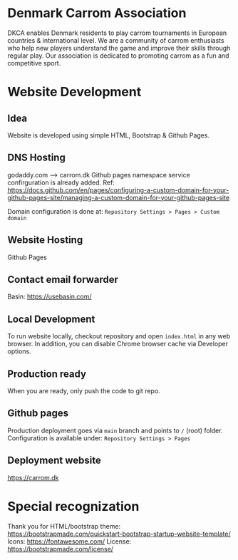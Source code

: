 # Denmark Carrom Association

DKCA enables Denmark residents to play carrom tournaments in European countries & international level. We are a community of carrom enthusiasts who help new players understand the game and improve their skills through regular play. Our association is dedicated to promoting carrom as a fun and competitive sport.


# Website Development

## Idea
Website is developed using simple HTML, Bootstrap & Github Pages.

## DNS Hosting
godaddy.com --> carrom.dk
Github pages namespace service confirguration is already added. Ref: https://docs.github.com/en/pages/configuring-a-custom-domain-for-your-github-pages-site/managing-a-custom-domain-for-your-github-pages-site

Domain configuration is done at: `Repository Settings > Pages > Custom domain`

## Website Hosting
Github Pages

## Contact email forwarder
Basin: https://usebasin.com/

## Local Development
To run website locally, checkout repository and open `index.html` in any web browser.
In addition, you can disable Chrome browser cache via Developer options.

## Production ready
When you are ready, only push the code to git repo.

## Github pages
Production deployment goes via `main` branch and points to `/` (root) folder.
Configuration is available under: `Repository Settings > Pages`

## Deployment website
https://carrom.dk


# Special recognization
Thank you for HTML/bootstrap theme: https://bootstrapmade.com/quickstart-bootstrap-startup-website-template/
Icons: https://fontawesome.com/
License: https://bootstrapmade.com/license/
